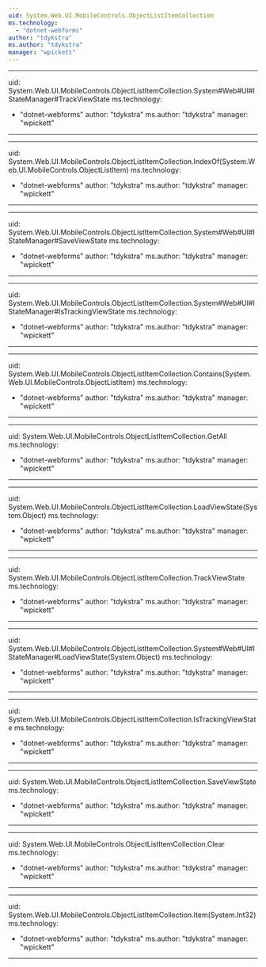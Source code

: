 ```yaml
---
uid: System.Web.UI.MobileControls.ObjectListItemCollection
ms.technology: 
  - "dotnet-webforms"
author: "tdykstra"
ms.author: "tdykstra"
manager: "wpickett"
---
```


---
uid: System.Web.UI.MobileControls.ObjectListItemCollection.System#Web#UI#IStateManager#TrackViewState
ms.technology: 
  - "dotnet-webforms"
author: "tdykstra"
ms.author: "tdykstra"
manager: "wpickett"
---

---
uid: System.Web.UI.MobileControls.ObjectListItemCollection.IndexOf(System.Web.UI.MobileControls.ObjectListItem)
ms.technology: 
  - "dotnet-webforms"
author: "tdykstra"
ms.author: "tdykstra"
manager: "wpickett"
---

---
uid: System.Web.UI.MobileControls.ObjectListItemCollection.System#Web#UI#IStateManager#SaveViewState
ms.technology: 
  - "dotnet-webforms"
author: "tdykstra"
ms.author: "tdykstra"
manager: "wpickett"
---

---
uid: System.Web.UI.MobileControls.ObjectListItemCollection.System#Web#UI#IStateManager#IsTrackingViewState
ms.technology: 
  - "dotnet-webforms"
author: "tdykstra"
ms.author: "tdykstra"
manager: "wpickett"
---

---
uid: System.Web.UI.MobileControls.ObjectListItemCollection.Contains(System.Web.UI.MobileControls.ObjectListItem)
ms.technology: 
  - "dotnet-webforms"
author: "tdykstra"
ms.author: "tdykstra"
manager: "wpickett"
---

---
uid: System.Web.UI.MobileControls.ObjectListItemCollection.GetAll
ms.technology: 
  - "dotnet-webforms"
author: "tdykstra"
ms.author: "tdykstra"
manager: "wpickett"
---

---
uid: System.Web.UI.MobileControls.ObjectListItemCollection.LoadViewState(System.Object)
ms.technology: 
  - "dotnet-webforms"
author: "tdykstra"
ms.author: "tdykstra"
manager: "wpickett"
---

---
uid: System.Web.UI.MobileControls.ObjectListItemCollection.TrackViewState
ms.technology: 
  - "dotnet-webforms"
author: "tdykstra"
ms.author: "tdykstra"
manager: "wpickett"
---

---
uid: System.Web.UI.MobileControls.ObjectListItemCollection.System#Web#UI#IStateManager#LoadViewState(System.Object)
ms.technology: 
  - "dotnet-webforms"
author: "tdykstra"
ms.author: "tdykstra"
manager: "wpickett"
---

---
uid: System.Web.UI.MobileControls.ObjectListItemCollection.IsTrackingViewState
ms.technology: 
  - "dotnet-webforms"
author: "tdykstra"
ms.author: "tdykstra"
manager: "wpickett"
---

---
uid: System.Web.UI.MobileControls.ObjectListItemCollection.SaveViewState
ms.technology: 
  - "dotnet-webforms"
author: "tdykstra"
ms.author: "tdykstra"
manager: "wpickett"
---

---
uid: System.Web.UI.MobileControls.ObjectListItemCollection.Clear
ms.technology: 
  - "dotnet-webforms"
author: "tdykstra"
ms.author: "tdykstra"
manager: "wpickett"
---

---
uid: System.Web.UI.MobileControls.ObjectListItemCollection.Item(System.Int32)
ms.technology: 
  - "dotnet-webforms"
author: "tdykstra"
ms.author: "tdykstra"
manager: "wpickett"
---
